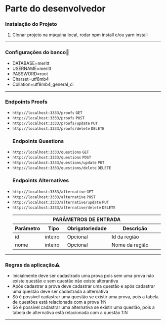 <h1 id="markdown-header-descricao-challenge-backend-mobile-saude-2020-2">Parte do desenvolvedor</h1> 
<p><h3 id="markdown-header-descricao-challenge-backend-mobile-saude-2020-2">Instalação do Projeto</h3></p>
<ol>
<li>Clonar projeto na máquina local, rodar npm install e/ou yarn install</li>
</ol>
<hr>
<p><h3 id="markdown-header-descricao-challenge-backend-mobile-saude-2020-2">Configurações do banco<g-emoji class="g-emoji" alias="wrench" fallback-src="https://github.githubassets.com/images/icons/emoji/unicode/1f527.png">🔧</g-emoji></p></h3></p>
<ul>
    <li>
        DATABASE=meritt 
    </li>
    <li>
        USERNAME=meritt 
    </li>
    <li>
        PASSWORD=root 
    </li>
    <li>
        Charset=utf8mb4 
    </li>
    <li>
        Collation=utf8mb4_general_ci 
    </li>
        
 </ul>
 <hr>
<p><h3 id="markdown-header-descricao-challenge-backend-mobile-saude-2020-2">Endpoints Proofs</h3></p>
<ul>
<li><code>http://localhost:3333/proofs</code> <code>GET</code></li>
<li><code>http://localhost:3333/proofs</code> <code>POST</code></li>
<li><code>http://localhost:3333/proofs/update</code> <code>PUT</code></li>
<li><code>http://localhost:3333/proofs/delete</code> <code>DELETE</code></li>
<p><h3 id="markdown-header-descricao-challenge-backend-mobile-saude-2020-2">Endpoints Questions</h3></p>
<li><code>http://localhost:3333/questions</code> <code>GET</code></li>
<li><code>http://localhost:3333/questions</code> <code>POST</code></li>
<li><code>http://localhost:3333/questions/update</code> <code>PUT</code></li>
<li><code>http://localhost:3333/questions/delete</code> <code>DELETE</code></li>
<p><h3 id="markdown-header-descricao-challenge-backend-mobile-saude-2020-2">Endpoints Alternatives</h3></p>    
<li><code>http://localhost:3333/alternative</code> <code>GET</code></li>
<li><code>http://localhost:3333/alternative</code> <code>POST</code></li>
<li><code>http://localhost:3333/alternative/update</code> <code>PUT</code></li>
<li><code>http://localhost:3333/alternative/delete</code> <code>DELETE</code></li>
    
  <table class="table table-striped table-hover table-condensed table-bordered">
  <thead>
    <tr>
      <th colspan="4" class="text-center bg-ddd">PARÂMETROS DE ENTRADA</th>
    </tr>
    <tr>
      <th width="15%">Parâmetro</th>
      <th width="15%">Tipo</th>
      <th width="15%">Obrigatoriedade</th>
      <th>Descrição</th>
    </tr>
  </thead>
  <tbody>
    <tr>
      <td>id</td>
      <td>inteiro</td>
      <td>Opcional</td>
      <td>Id da região</td>
    </tr>
    <tr>
      <td>nome</td>
      <td>inteiro</td>
      <td>Opcional</td>
      <td>Nome da região</td>
    </tr>
  </tbody>
</table>
 </ul>
<hr>
<p><h3 id="markdown-header-descricao-challenge-backend-mobile-saude-2020-2">Regras da aplicação<g-emoji class="g-emoji" alias="warning" fallback-src="https://github.githubassets.com/images/icons/emoji/unicode/26a0.png">⚠️</g-emoji></p></h3>
<ul>
<li>Inicialmente deve ser cadastrado uma prova pois sem uma prova não existe questão e sem questão não existe alterantiva</li>
<li>Após cadastrar a prova deve cadastrar uma questão e após cadastrar uma questão deve ser cadastrada a alternativa</li>
<li>Só é possível cadastrar uma questão se existir uma prova, pois a tabela de questões está relacionada com a prova 1:N</li>
<li>Só é possível cadastrar uma alternativa se existir uma questão, pois a tabela de alternativa está relacionada com a questão 1:N</li>
</ul>
<hr>

